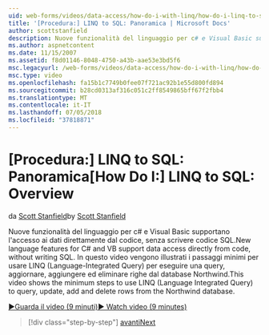 ```yaml
---
uid: web-forms/videos/data-access/how-do-i-with-linq/how-do-i-linq-to-sql-overview
title: '[Procedura:] LINQ to SQL: Panoramica | Microsoft Docs'
author: scottstanfield
description: Nuove funzionalità del linguaggio per c# e Visual Basic supportano l'accesso ai dati direttamente dal codice, senza scrivere codice SQL. In questo video vengono illustrati i passaggi minimi per usare LINQ (Language int...
ms.author: aspnetcontent
ms.date: 11/15/2007
ms.assetid: f8d01146-8048-4750-a43b-aae53e3bd5f6
msc.legacyurl: /web-forms/videos/data-access/how-do-i-with-linq/how-do-i-linq-to-sql-overview
msc.type: video
ms.openlocfilehash: fa15b1c7749b0fee07f721ac92b1e55d800fd894
ms.sourcegitcommit: b28cd0313af316c051c2ff8549865bff67f2fbb4
ms.translationtype: MT
ms.contentlocale: it-IT
ms.lasthandoff: 07/05/2018
ms.locfileid: "37818871"
---
```

<a name="how-do-i-linq-to-sql-overview"></a><span data-ttu-id="659fc-104">[Procedura:] LINQ to SQL: Panoramica</span><span class="sxs-lookup"><span data-stu-id="659fc-104">[How Do I:] LINQ to SQL: Overview</span></span>
====================
<span data-ttu-id="659fc-105">da [Scott Stanfield](https://github.com/scottstanfield)</span><span class="sxs-lookup"><span data-stu-id="659fc-105">by [Scott Stanfield](https://github.com/scottstanfield)</span></span>

<span data-ttu-id="659fc-106">Nuove funzionalità del linguaggio per c# e Visual Basic supportano l'accesso ai dati direttamente dal codice, senza scrivere codice SQL.</span><span class="sxs-lookup"><span data-stu-id="659fc-106">New language features for C# and VB support data access directly from code, without writing SQL.</span></span> <span data-ttu-id="659fc-107">In questo video vengono illustrati i passaggi minimi per usare LINQ (Language-Integrated Query) per eseguire una query, aggiornare, aggiungere ed eliminare righe dal database Northwind.</span><span class="sxs-lookup"><span data-stu-id="659fc-107">This video shows the minimum steps to use LINQ (Language Integrated Query) to query, update, add and delete rows from the Northwind database.</span></span>

[<span data-ttu-id="659fc-108">&#9654;Guarda il video (9 minuti)</span><span class="sxs-lookup"><span data-stu-id="659fc-108">&#9654; Watch video (9 minutes)</span></span>](https://channel9.msdn.com/Blogs/ASP-NET-Site-Videos/how-do-i-linq-to-sql-overview)

> [!div class="step-by-step"]
> [<span data-ttu-id="659fc-109">avanti</span><span class="sxs-lookup"><span data-stu-id="659fc-109">Next</span></span>](how-do-i-linq-to-sql-data-model.md)
